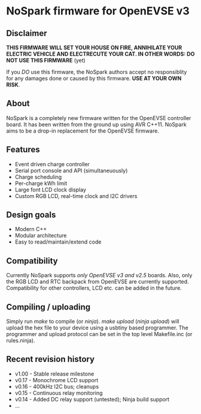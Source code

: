 # NoSpark firmware for OpenEVSE v3

## Disclaimer
**THIS FIRMWARE WILL SET YOUR HOUSE ON FIRE, ANNIHILATE YOUR ELECTRIC VEHICLE
AND ELECTRECUTE YOUR CAT. IN OTHER WORDS: DO NOT USE THIS FIRMWARE** (yet)

If you *DO* use this firmware, the NoSpark authors accept no responsiblity for any
damages done or caused by this firmware. **USE AT YOUR OWN RISK**.

## About
NoSpark is a completely new firmware written for the OpenEVSE controller board.
It has been written from the ground up using AVR C++11. NoSpark aims to be a drop-in
replacement for the OpenEVSE firmware.

## Features
* Event driven charge controller
* Serial port console and API (simultaneuously)
* Charge scheduling
* Per-charge kWh limit
* Large font LCD clock display
* Custom RGB LCD, real-time clock and I2C drivers

## Design goals
* Modern C++
* Modular architecture
* Easy to read/maintain/extend code

## Compatibility
Currently NoSpark supports *only OpenEVSE v3 and v2.5* boards. Also, only the
RGB LCD and RTC backpack from OpenEVSE are currently supported. Compatibility
for other controllers, LCD etc. can be added in the future.

## Compiling / uploading
Simply run _make_ to compile (or _ninja_).
_make upload_ (_ninja upload_) will upload the hex file to your device using a
usbtiny based programmer. The programmer and upload protocol can be set in the
top level Makefile.inc (or rules.ninja).

## Recent revision history
* v1.00 - Stable release milestone
* v0.17 - Monochrome LCD support
* v0.16 - 400kHz I2C bus; cleanups
* v0.15 - Continuous relay monitoring
* v0.14 - Added DC relay support (untested); Ninja build support
* ...

